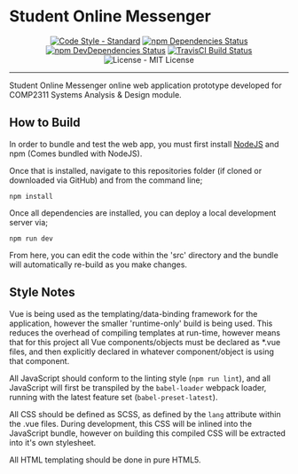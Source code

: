 # Student Online Messenger
<p align="center">
  <a href="http://standardjs.com/"><img src="https://img.shields.io/badge/code%20style-standard-brightgreen.svg" alt="Code Style - Standard"></a>
  <a href="https://david-dm.org/jp-systems/som"><img src="https://david-dm.org/jp-systems/som/status.svg" alt="npm Dependencies Status"></a>
  <a href="https://david-dm.org/jp-systems/som?type=dev"><img src="https://david-dm.org/jp-systems/som/dev-status.svg" alt="npm DevDependencies Status"></a>
  <a href="https://travis-ci.org/jp-systems/som"><img src="https://travis-ci.org/jp-systems/som.svg?branch=master" alt="TravisCI Build Status"></a>
  <img src="https://img.shields.io/github/license/jp-systems/som.svg" alt="License - MIT License">
</p>

---

Student Online Messenger online web application prototype developed for COMP2311 Systems Analysis & Design module.

## How to Build
In order to bundle and test the web app, you must first install <a href="https://nodejs.org/en/">NodeJS</a> and npm (Comes bundled with NodeJS).

Once that is installed, navigate to this repositories folder (if cloned or downloaded via GitHub) and from the command line;

````
npm install
````

Once all dependencies are installed, you can deploy a local development server via;

````
npm run dev
````

From here, you can edit the code within the 'src' directory and the bundle will automatically re-build as you make changes.

## Style Notes
Vue is being used as the templating/data-binding framework for the application, however the smaller 'runtime-only' build is being used. This reduces the overhead of compiling templates at run-time, however means that for this project all Vue components/objects must be declared as *.vue files, and then explicitly declared in whatever component/object is using that component.

All JavaScript should conform to the linting style (`npm run lint`), and all JavaScript will first be transpiled by the `babel-loader` webpack loader, running with the latest feature set (`babel-preset-latest`).

All CSS should be defined as SCSS, as defined by the `lang` attribute within the .vue files. During development, this CSS will be inlined into the JavaScript bundle, however on building this compiled CSS will be extracted into it's own stylesheet.

All HTML templating should be done in pure HTML5.
